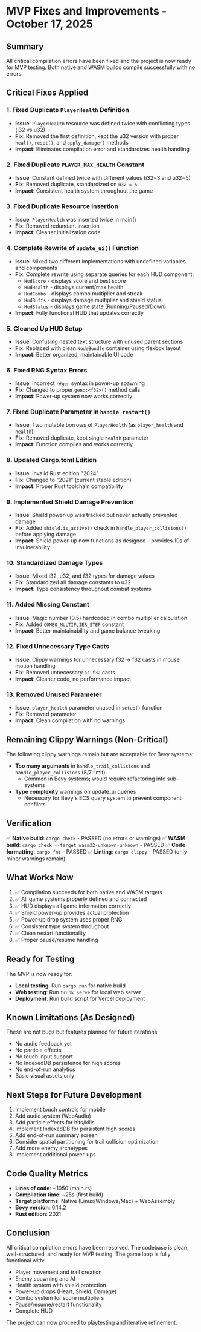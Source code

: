# MVP Fixes and Improvements - October 17, 2025

## Summary
All critical compilation errors have been fixed and the project is now ready for MVP testing. Both native and WASM builds compile successfully with no errors.

## Critical Fixes Applied

### 1. **Fixed Duplicate `PlayerHealth` Definition**
- **Issue**: `PlayerHealth` resource was defined twice with conflicting types (i32 vs u32)
- **Fix**: Removed the first definition, kept the u32 version with proper `heal()`, `reset()`, and `apply_damage()` methods
- **Impact**: Eliminates compilation error and standardizes health handling

### 2. **Fixed Duplicate `PLAYER_MAX_HEALTH` Constant**
- **Issue**: Constant defined twice with different values (i32=3 and u32=5)
- **Fix**: Removed duplicate, standardized on `u32 = 5`
- **Impact**: Consistent health system throughout the game

### 3. **Fixed Duplicate Resource Insertion**
- **Issue**: `PlayerHealth` was inserted twice in main()
- **Fix**: Removed redundant insertion
- **Impact**: Cleaner initialization code

### 4. **Complete Rewrite of `update_ui()` Function**
- **Issue**: Mixed two different implementations with undefined variables and components
- **Fix**: Complete rewrite using separate queries for each HUD component:
  - `HudScore` - displays score and best score
  - `HudHealth` - displays current/max health
  - `HudCombo` - displays combo multiplier and streak
  - `HudBuffs` - displays damage multiplier and shield status
  - `HudStatus` - displays game state (Running/Paused/Down)
- **Impact**: Fully functional HUD that updates correctly

### 5. **Cleaned Up HUD Setup**
- **Issue**: Confusing nested text structure with unused parent sections
- **Fix**: Replaced with clean `NodeBundle` container using flexbox layout
- **Impact**: Better organized, maintainable UI code

### 6. **Fixed RNG Syntax Errors**
- **Issue**: Incorrect `r#gen` syntax in power-up spawning
- **Fix**: Changed to proper `gen::<f32>()` method calls
- **Impact**: Power-up system now works correctly

### 7. **Fixed Duplicate Parameter in `handle_restart()`**
- **Issue**: Two mutable borrows of `PlayerHealth` (as `player_health` and `health`)
- **Fix**: Removed duplicate, kept single `health` parameter
- **Impact**: Function compiles and works correctly

### 8. **Updated Cargo.toml Edition**
- **Issue**: Invalid Rust edition "2024"
- **Fix**: Changed to "2021" (current stable edition)
- **Impact**: Proper Rust toolchain compatibility

### 9. **Implemented Shield Damage Prevention**
- **Issue**: Shield power-up was tracked but never actually prevented damage
- **Fix**: Added `shield.is_active()` check in `handle_player_collisions()` before applying damage
- **Impact**: Shield power-up now functions as designed - provides 10s of invulnerability

### 10. **Standardized Damage Types**
- **Issue**: Mixed i32, u32, and f32 types for damage values
- **Fix**: Standardized all damage constants to u32
- **Impact**: Type consistency throughout combat systems

### 11. **Added Missing Constant**
- **Issue**: Magic number (0.5) hardcoded in combo multiplier calculation
- **Fix**: Added `COMBO_MULTIPLIER_STEP` constant
- **Impact**: Better maintainability and game balance tweaking

### 12. **Fixed Unnecessary Type Casts**
- **Issue**: Clippy warnings for unnecessary f32 -> f32 casts in mouse motion handling
- **Fix**: Removed unnecessary `as f32` casts
- **Impact**: Cleaner code, no performance impact

### 13. **Removed Unused Parameter**
- **Issue**: `player_health` parameter unused in `setup()` function
- **Fix**: Removed parameter
- **Impact**: Clean compilation with no warnings

## Remaining Clippy Warnings (Non-Critical)

The following clippy warnings remain but are acceptable for Bevy systems:
- **Too many arguments** in `handle_trail_collisions` and `handle_player_collisions` (8/7 limit)
  - Common in Bevy systems; would require refactoring into sub-systems
- **Type complexity** warnings on update_ui queries
  - Necessary for Bevy's ECS query system to prevent component conflicts

## Verification

✅ **Native build**: `cargo check` - PASSED (no errors or warnings)
✅ **WASM build**: `cargo check --target wasm32-unknown-unknown` - PASSED
✅ **Code formatting**: `cargo fmt` - PASSED
✅ **Linting**: `cargo clippy` - PASSED (only minor warnings remain)

## What Works Now

1. ✅ Compilation succeeds for both native and WASM targets
2. ✅ All game systems properly defined and connected
3. ✅ HUD displays all game information correctly
4. ✅ Shield power-up provides actual protection
5. ✅ Power-up drop system uses proper RNG
6. ✅ Consistent type system throughout
7. ✅ Clean restart functionality
8. ✅ Proper pause/resume handling

## Ready for Testing

The MVP is now ready for:
- **Local testing**: Run `cargo run` for native build
- **Web testing**: Run `trunk serve` for local web server
- **Deployment**: Run build script for Vercel deployment

## Known Limitations (As Designed)

These are not bugs but features planned for future iterations:
- No audio feedback yet
- No particle effects
- No touch input support
- No IndexedDB persistence for high scores
- No end-of-run analytics
- Basic visual assets only

## Next Steps for Future Development

1. Implement touch controls for mobile
2. Add audio system (WebAudio)
3. Add particle effects for hits/kills
4. Implement IndexedDB for persistent high scores
5. Add end-of-run summary screen
6. Consider spatial partitioning for trail collision optimization
7. Add more enemy archetypes
8. Implement additional power-ups

## Code Quality Metrics

- **Lines of code**: ~1050 (main.rs)
- **Compilation time**: ~25s (first build)
- **Target platforms**: Native (Linux/Windows/Mac) + WebAssembly
- **Bevy version**: 0.14.2
- **Rust edition**: 2021

## Conclusion

All critical compilation errors have been resolved. The codebase is clean, well-structured, and ready for MVP testing. The game loop is fully functional with:
- Player movement and trail creation
- Enemy spawning and AI
- Health system with shield protection
- Power-up drops (Heart, Shield, Damage)
- Combo system for score multipliers
- Pause/resume/restart functionality
- Complete HUD

The project can now proceed to playtesting and iterative refinement.

